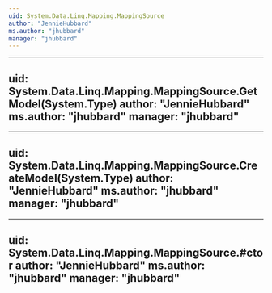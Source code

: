 ```yaml
---
uid: System.Data.Linq.Mapping.MappingSource
author: "JennieHubbard"
ms.author: "jhubbard"
manager: "jhubbard"
---
```


---
uid: System.Data.Linq.Mapping.MappingSource.GetModel(System.Type)
author: "JennieHubbard"
ms.author: "jhubbard"
manager: "jhubbard"
---

---
uid: System.Data.Linq.Mapping.MappingSource.CreateModel(System.Type)
author: "JennieHubbard"
ms.author: "jhubbard"
manager: "jhubbard"
---

---
uid: System.Data.Linq.Mapping.MappingSource.#ctor
author: "JennieHubbard"
ms.author: "jhubbard"
manager: "jhubbard"
---
